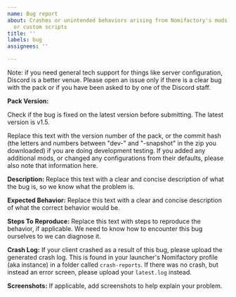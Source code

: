 ```yaml
---
name: Bug report
about: Crashes or unintended behaviors arising from Nomifactory's mods, configurations,
  or custom scripts
title: ''
labels: bug
assignees: ''

---
```


Note: if you need general tech support for things like server configuration, Discord is a better venue. Please open an issue only if there is a clear bug with the pack or if you have been asked to by one of the Discord staff.

**Pack Version:**

Check if the bug is fixed on the latest version before submitting. The latest version is v1.5.

Replace this text with the version number of the pack, or the commit hash (the letters and numbers between "dev-" and "-snapshot" in the zip you downloaded) if you are doing development testing. If you added any additional mods, or changed any configurations from their defaults, please also note that information here.

**Description:**
Replace this text with a clear and concise description of what the bug is, so we know what the problem is.

**Expected Behavior:**
Replace this text with a clear and concise description of what the correct behavior would be.

**Steps To Reproduce:**
Replace this text with steps to reproduce the behavior, if applicable. We need to know how to encounter this bug ourselves to we can diagnose it.

**Crash Log:**
If your client crashed as a result of this bug, please upload the generated crash log. This is found in your launcher's Nomifactory profile (aka instance) in a folder called `crash-reports`. If there was no crash, but instead an error screen, please upload your `latest.log` instead.

**Screenshots:**
If applicable, add screenshots to help explain your problem.
